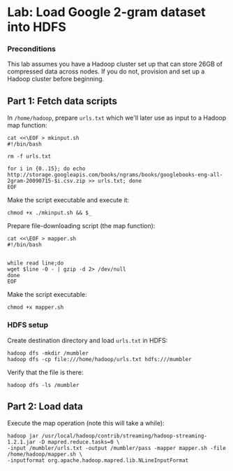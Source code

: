 # Lab: Load Google 2-gram dataset into HDFS

### Preconditions
This lab assumes you have a Hadoop cluster set up that can store 26GB of compressed data across nodes. If you do not, provision and set up a Hadoop cluster before beginning.

## Part 1: Fetch data scripts

In `/home/hadoop`, prepare `urls.txt` which we'll later use as input to a Hadoop map function:

    cat <<\EOF > mkinput.sh
    #!/bin/bash

    rm -f urls.txt

    for i in {0..15}; do echo http://storage.googleapis.com/books/ngrams/books/googlebooks-eng-all-2gram-20090715-$i.csv.zip >> urls.txt; done
    EOF

Make the script executable and execute it:

    chmod +x ./mkinput.sh && $_

Prepare file-downloading script (the map function):

    cat <<\EOF > mapper.sh
    #!/bin/bash


    while read line;do
    wget $line -O - | gzip -d 2> /dev/null
    done
    EOF

Make the script executable:

    chmod +x mapper.sh

###  HDFS setup

Create destination directory and load `urls.txt` in HDFS:

    hadoop dfs -mkdir /mumbler
    hadoop dfs -cp file:///home/hadoop/urls.txt hdfs:///mumbler

Verify that the file is there:

    hadoop dfs -ls /mumbler

## Part 2: Load data

Execute the map operation (note this will take a while):

    hadoop jar /usr/local/hadoop/contrib/streaming/hadoop-streaming-1.2.1.jar -D mapred.reduce.tasks=0 \
    -input /mumbler/urls.txt -output /mumbler/pass -mapper mapper.sh -file /home/hadoop/mapper.sh \
    -inputformat org.apache.hadoop.mapred.lib.NLineInputFormat
